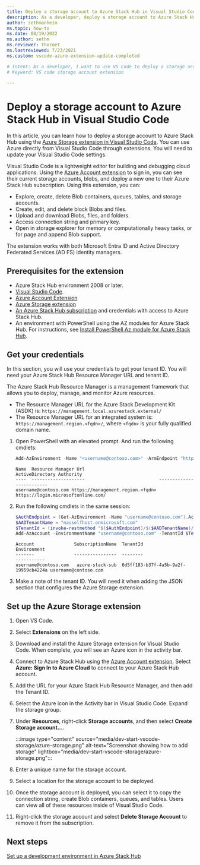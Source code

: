 ```yaml
---
title: Deploy a storage account to Azure Stack Hub in Visual Studio Code
description: As a developer, deploy a storage account to Azure Stack Hub in Visual Studio Code
author: sethmanheim
ms.topic: how-to
ms.date: 08/19/2022
ms.author: sethm
ms.reviewer: thoroet
ms.lastreviewed: 7/23/2021
ms.custom: vscode-azure-extension-update-completed

# Intent: As a developer, I want to use VS Code to deploy a storage account to Azure Stack Hub.
# Keyword: VS code storage account extension

---
```


# Deploy a storage account to Azure Stack Hub in Visual Studio Code

In this article, you can learn how to deploy a storage account to Azure Stack Hub using the [Azure Storage extension in Visual Studio Code](https://marketplace.visualstudio.com/items?itemName=ms-azuretools.vscode-azurestorage). You can use Azure directly from Visual Studio Code through extensions. You will need to update your Visual Studio Code settings.

Visual Studio Code is a lightweight editor for building and debugging cloud applications. Using the [Azure Account extension](azure-stack-dev-start-vscode-azure.md) to sign in, you can see their current storage accounts, blobs, and deploy a new one to their Azure Stack Hub subscription. Using this extension, you can:

- Explore, create, delete Blob containers, queues, tables, and storage accounts.
- Create, edit, and delete block Blobs and files.
- Upload and download Blobs, files, and folders.
- Access connection string and primary key.
- Open in storage explorer for memory or computationally heavy tasks, or for page and append Blob support.

The extension works with both Microsoft Entra ID and Active Directory Federated Services (AD FS) identity managers.

## Prerequisites for the extension

- Azure Stack Hub environment 2008 or later.
- [Visual Studio Code](https://code.visualstudio.com/).
- [Azure Account Extension](https://github.com/Microsoft/vscode-azure-account)
- [Azure Storage extension](https://marketplace.visualstudio.com/items?itemName=ms-azuretools.vscode-azurestorage)
- [An Azure Stack Hub subscription](https://azure.microsoft.com/overview/azure-stack/)
    and credentials with access to Azure Stack Hub.
- An environment with PowerShell using the AZ modules for Azure Stack Hub. For instructions, see [Install PowerShell Az module for Azure Stack Hub](../operator/powershell-install-az-module.md?bc=/azure-stack/breadcrumb/toc.json&toc=/azure-stack/user/toc.json?view=azs-2008&preserve-view=true).

## Get your credentials

In this section, you will use your credentials to get your tenant ID. You will need your Azure Stack Hub Resource Manager URL and tenant ID.

The Azure Stack Hub Resource Manager is a management framework that allows you to deploy, manage, and monitor Azure resources.

- The Resource Manager URL for the Azure Stack Development Kit (ASDK) is: `https://management.local.azurestack.external/` 
- The Resource Manager URL for an integrated system is: `https://management.region.<fqdn>/`, where `<fqdn>` is your fully qualified domain name.

1. Open PowerShell with an elevated prompt. And run the following cmdlets:

   ```powershell
   Add-AzEnvironment -Name "<username@contoso.com>" -ArmEndpoint "https://management.region.<fqdn>"
   ```

   ```Output
   Name  Resource Manager Url                            ActiveDirectory Authority
   ----  --------------------                            -------------------------
   username@contoso.com https://management.region.<fqdn> https://login.microsoftonline.com/
   ```

2. Run the following cmdlets in the same session:

   ```powershell
   $AuthEndpoint = (Get-AzEnvironment -Name "username@contoso.com").ActiveDirectoryAuthority.TrimEnd('/')
   $AADTenantName = "masselfhost.onmicrosoft.com"
   $TenantId = (invoke-restmethod "$($AuthEndpoint)/$($AADTenantName)/.well-known/openid-configuration").issuer.TrimEnd('/').Split('/')[-1]
   Add-AzAccount -EnvironmentName "username@contoso.com" -TenantId $TenantId
   ```

   ```Output
   Account               SubscriptionName  TenantId                             Environment
   -------               ----------------  --------                             -----------
   username@contoso.com   azure-stack-sub  6d5ff183-b37f-4a5b-9a2f-19959cb4224a username@contoso.com
   ```

3. Make a note of the tenant ID. You will need it when adding the JSON section that configures the Azure Storage extension.

## Set up the Azure Storage extension

1. Open VS Code.

1. Select **Extensions** on the left side.

1. Download and install the Azure Storage extension for Visual Studio Code. When complete, you will see an Azure icon in the activity bar.

1. Connect to Azure Stack Hub using the [Azure Account extension](azure-stack-dev-start-vscode-azure.md). Select **Azure: Sign In to Azure Cloud** to connect to your Azure Stack Hub account.

1. Add the URL for your Azure Stack Hub Resource Manager, and then add the Tenant ID.

1. Select the Azure icon in the Activity bar in Visual Studio Code. Expand the storage group.

1. Under **Resources**, right-click **Storage accounts**, and then select **Create Storage account...**.

   :::image type="content" source="media/dev-start-vscode-storage/azure-storage.png" alt-text="Screenshot showing how to add storage" lightbox="media/dev-start-vscode-storage/azure-storage.png":::

1. Enter a unique name for the storage account.

1. Select a location for the storage account to be deployed.

1. Once the storage account is deployed, you can select it to copy the connection string, create Blob containers, queues, and tables. Users can view all of these resources inside of Visual Studio Code.

1. Right-click the storage account and select **Delete Storage Account** to remove it from the subscription.

## Next steps

[Set up a development environment in Azure Stack Hub](azure-stack-dev-start.md)
